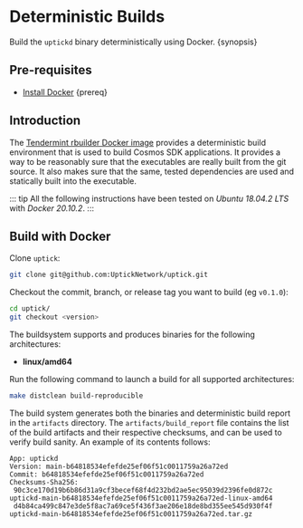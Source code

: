 <!--
order: 3
-->

# Deterministic Builds

Build the `uptickd` binary deterministically using Docker. {synopsis}

## Pre-requisites

- [Install Docker](https://docs.docker.com/get-docker/) {prereq}

## Introduction

The [Tendermint rbuilder Docker image](https://github.com/tendermint/images/tree/master/rbuilder) provides a deterministic build environment that is used to build Cosmos SDK applications. It provides a way to be reasonably sure that the executables are really built from the git source. It also makes sure that the same, tested dependencies are used and statically built into the executable.

::: tip
All the following instructions have been tested on *Ubuntu 18.04.2 LTS* with *Docker 20.10.2*.
:::

## Build with Docker

Clone `uptick`:

``` bash
git clone git@github.com:UptickNetwork/uptick.git
```

Checkout the commit, branch, or release tag you want to build (eg `v0.1.0`):

```bash
cd uptick/
git checkout <version>
```

The buildsystem supports and produces binaries for the following architectures:

* **linux/amd64**

Run the following command to launch a build for all supported architectures:

```bash
make distclean build-reproducible
```

The build system generates both the binaries and deterministic build report in the `artifacts` directory.
The `artifacts/build_report` file contains the list of the build artifacts and their respective checksums, and can be used to verify
build sanity. An example of its contents follows:

```
App: uptickd
Version: main-b64818534efefde25ef06f51c0011759a26a72ed
Commit: b64818534efefde25ef06f51c0011759a26a72ed
Checksums-Sha256:
 90c3ce170d19b6b86d31a9cf3becef68f4d232bd2ae5ec95039d2396fe0d872c  uptickd-main-b64818534efefde25ef06f51c0011759a26a72ed-linux-amd64
 d4b84ca499c847e3de5f8ac7a69ce5f436f3ae206e18de8bd355ee545d930f4f  uptickd-main-b64818534efefde25ef06f51c0011759a26a72ed.tar.gz

```
